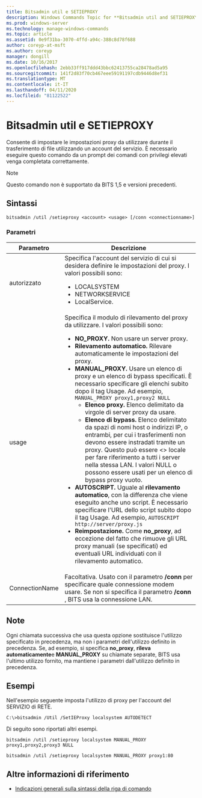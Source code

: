 ```yaml
---
title: Bitsadmin util e SETIEPROXY
description: Windows Commands Topic for **Bitsadmin util and SETIEPROXY**, che consente di impostare le impostazioni proxy da utilizzare durante il trasferimento di file utilizzando un account del servizio.
ms.prod: windows-server
ms.technology: manage-windows-commands
ms.topic: article
ms.assetid: 0e9f31ba-3070-4ffd-a94c-388c8d78f688
author: coreyp-at-msft
ms.author: coreyp
manager: dongill
ms.date: 10/16/2017
ms.openlocfilehash: 2ebb33ff917ddd43bbc62413755ca28478ad5a95
ms.sourcegitcommit: 141f2d83f70cb467eee59191197cdb9446d8ef31
ms.translationtype: MT
ms.contentlocale: it-IT
ms.lasthandoff: 04/11/2020
ms.locfileid: "81122522"
---
```

# <a name="bitsadmin-util-and-setieproxy"></a>Bitsadmin util e SETIEPROXY

Consente di impostare le impostazioni proxy da utilizzare durante il trasferimento di file utilizzando un account del servizio. È necessario eseguire questo comando da un prompt dei comandi con privilegi elevati venga completata correttamente.

> [!NOTE]
> Questo comando non è supportato da BITS 1,5 e versioni precedenti.

## <a name="syntax"></a>Sintassi

```
bitsadmin /util /setieproxy <account> <usage> [/conn <connectionname>]
```

### <a name="parameters"></a>Parametri


| Parametro | Descrizione |
| --------- | ---------- |
| autorizzato | Specifica l'account del servizio di cui si desidera definire le impostazioni del proxy. I valori possibili sono:<ul><li>LOCALSYSTEM</li><li>   NETWORKSERVICE</li><li>LocalService.</li></ul> |
| usage | Specifica il modulo di rilevamento del proxy da utilizzare. I valori possibili sono:<ul><li>**NO_PROXY.** Non usare un server proxy.</li><li>**Rilevamento automatico.** Rilevare automaticamente le impostazioni del proxy.</li><li>**MANUAL_PROXY.** Usare un elenco di proxy e un elenco di bypass specificati. È necessario specificare gli elenchi subito dopo il tag Usage. Ad esempio, `MANUAL_PROXY proxy1,proxy2 NULL`<ul><li>**Elenco proxy.** Elenco delimitato da virgole di server proxy da usare.</li><li>**Elenco di bypass.** Elenco delimitato da spazi di nomi host o indirizzi IP, o entrambi, per cui i trasferimenti non devono essere instradati tramite un proxy. Questo può essere \<> locale per fare riferimento a tutti i server nella stessa LAN. I valori NULL o possono essere usati per un elenco di bypass proxy vuoto.</li></ul><li>**AUTOSCRIPT.** Uguale al **rilevamento automatico**, con la differenza che viene eseguito anche uno script. È necessario specificare l'URL dello script subito dopo il tag Usage. Ad esempio, `AUTOSCRIPT http://server/proxy.js`</li><li>**Reimpostazione.** Come **no_proxy**, ad eccezione del fatto che rimuove gli URL proxy manuali (se specificati) ed eventuali URL individuati con il rilevamento automatico.</li></ul> |
| ConnectionName | Facoltativa. Usato con il parametro **/conn** per specificare quale connessione modem usare. Se non si specifica il parametro **/conn** , BITS usa la connessione LAN. |

## <a name="remarks"></a>Note

Ogni chiamata successiva che usa questa opzione sostituisce l'utilizzo specificato in precedenza, ma non i parametri dell'utilizzo definito in precedenza. Se, ad esempio, si specifica **no_proxy**, **rileva automaticamente**e **MANUAL_PROXY** su chiamate separate, BITS usa l'ultimo utilizzo fornito, ma mantiene i parametri dall'utilizzo definito in precedenza.

## <a name="examples"></a>Esempi

Nell'esempio seguente imposta l'utilizzo di proxy per l'account del SERVIZIO di RETE.

```
C:\>bitsadmin /Util /SetIEProxy localsystem AUTODETECT
```

Di seguito sono riportati altri esempi.

```
bitsadmin /util /setieproxy localsystem MANUAL_PROXY proxy1,proxy2,proxy3 NULL
```

```
bitsadmin /util /setieproxy localsystem MANUAL_PROXY proxy1:80
```

## <a name="additional-references"></a>Altre informazioni di riferimento

- [Indicazioni generali sulla sintassi della riga di comando](command-line-syntax-key.md)